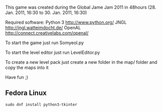 This game was created during the Global Jame Jam 2011 in 48hours (28. Jan. 2011, 16:30 to 30. Jan. 2011, 16:30)

Required software:
  Python 3
    http://www.python.org/
  JNGL
    http://jngl.watteimdocht.de/
  OpenAL
    http://connect.creativelabs.com/openal/

To start the game just run Somyeol.py

To start the level editor just run LevelEditor.py

To create a new level pack just create a new folder in the map/ folder and copy the maps into it

Have fun ;)

## Fedora Linux

```
sudo dnf install python3-tkinter
```
